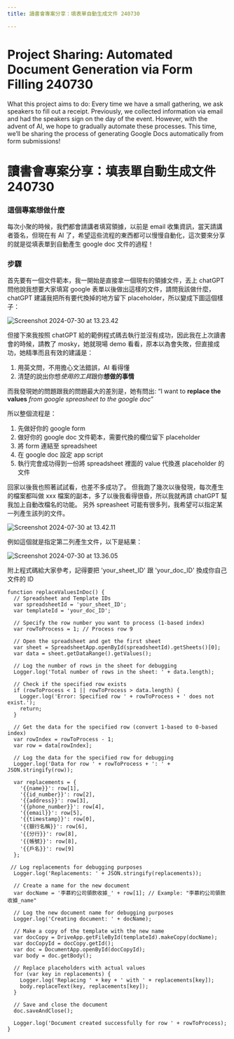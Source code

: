 ```yaml
---
title: 讀書會專案分享：填表單自動生成文件 240730

---
```


# Project Sharing: Automated Document Generation via Form Filling 240730

What this project aims to do:
Every time we have a small gathering, we ask speakers to fill out a receipt. Previously, we collected information via email and had the speakers sign on the day of the event. However, with the advent of AI, we hope to gradually automate these processes. This time, we’ll be sharing the process of generating Google Docs automatically from form submissions!

# 讀書會專案分享：填表單自動生成文件 240730

### 這個專案想做什麼
每次小聚的時候，我們都會請講者填寫領據，以前是 email 收集資訊，當天請講者簽名，但現在有 AI 了，希望這些流程的東西都可以慢慢自動化，這次要來分享的就是從填表單到自動產生 google doc 文件的過程！


### 步驟

首先要有一個文件範本，我一開始是直接拿一個現有的領據文件，丟上 chatGPT 問他說我想要大家填寫 google 表單以後做出這樣的文件，請問我該做什麼，chatGPT 建議我把所有要代換掉的地方留下 placeholder，所以變成下圖這個樣子：

![Screenshot 2024-07-30 at 13.23.42](https://hackmd.io/_uploads/rJie0l8FR.png)

但接下來我按照 chatGPT 給的範例程式碼去執行並沒有成功，因此我在上次讀書會的時候，請教了 mosky，她就現場 demo 看看，原本以為會失敗，但直接成功，她精準而且有效的建議是：
1. 用英文問，不用擔心文法錯誤，AI 看得懂
2. 清楚的說出你想*使用的工具*跟你**想做的事情** 

而我發現她的問題跟我的問題最大的差別是，她有問出: “I want to **replace the values** *from google spreasheet to the google doc*” 

所以整個流程是：
1. 先做好你的 google form
2. 做好你的 google doc 文件範本，需要代換的欄位留下 placeholder
2. 將 form 連結至 spreadsheet
3. 在 google doc 設定 app script 
3. 執行完會成功得到一份將 spreadsheet 裡面的 value 代換進 placeholder 的文件

回家以後我也照著試試看，也差不多成功了。
但我跑了幾次以後發現，每次產生的檔案都叫做 xxx 檔案的副本，多了以後我看得很昏，所以我就再請 chatGPT 幫我加上自動改檔名的功能。
另外 spreasheet 可能有很多列，我希望可以指定某一列產生該列的文件。

![Screenshot 2024-07-30 at 13.42.11](https://hackmd.io/_uploads/r1_UCg8YC.png)


例如這個就是指定第二列產生文件，以下是結果：

![Screenshot 2024-07-30 at 13.36.05](https://hackmd.io/_uploads/SJjIRgLKR.png)

附上程式碼給大家參考，記得要把 'your_sheet_ID' 跟 'your_doc_ID' 換成你自己文件的 ID


```
function replaceValuesInDoc() {
  // Spreadsheet and Template IDs
  var spreadsheetId = 'your_sheet_ID';
  var templateId = 'your_doc_ID';

  // Specify the row number you want to process (1-based index)
  var rowToProcess = 1; // Process row 9

  // Open the spreadsheet and get the first sheet
  var sheet = SpreadsheetApp.openById(spreadsheetId).getSheets()[0];
  var data = sheet.getDataRange().getValues();

  // Log the number of rows in the sheet for debugging
  Logger.log('Total number of rows in the sheet: ' + data.length);

  // Check if the specified row exists
  if (rowToProcess < 1 || rowToProcess > data.length) {
    Logger.log('Error: Specified row ' + rowToProcess + ' does not exist.');
    return;
  }

  // Get the data for the specified row (convert 1-based to 0-based index)
  var rowIndex = rowToProcess - 1;
  var row = data[rowIndex];
  
  // Log the data for the specified row for debugging
  Logger.log('Data for row ' + rowToProcess + ': ' + JSON.stringify(row));

  var replacements = {
    '{{name}}': row[1],
    '{{id_number}}': row[2],
    '{{address}}': row[3],
    '{{phone_number}}': row[4],
    '{{email}}': row[5],
    '{{timestamp}}': row[0],
    '{{銀行名稱}}': row[6],
    '{{分行}}': row[8],
    '{{帳號}}': row[8],
    '{{戶名}}': row[9]
  };

 // Log replacements for debugging purposes
  Logger.log('Replacements: ' + JSON.stringify(replacements));

  // Create a name for the new document
  var docName = '李慕約公司領款收據_' + row[1]; // Example: "李慕約公司領款收據_name"
  
  // Log the new document name for debugging purposes
  Logger.log('Creating document: ' + docName);

  // Make a copy of the template with the new name
  var docCopy = DriveApp.getFileById(templateId).makeCopy(docName);
  var docCopyId = docCopy.getId();
  var doc = DocumentApp.openById(docCopyId);
  var body = doc.getBody();

  // Replace placeholders with actual values
  for (var key in replacements) {
    Logger.log('Replacing ' + key + ' with ' + replacements[key]);
    body.replaceText(key, replacements[key]);
  }

  // Save and close the document
  doc.saveAndClose();

  Logger.log('Document created successfully for row ' + rowToProcess);
}

```

